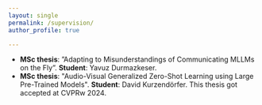 ```yaml
---
layout: single
permalink: /supervision/
author_profile: true

---
```

- **MSc thesis**: ”Adapting to Misunderstandings of Communicating MLLMs on the Fly”. **Student**: Yavuz Durmazkeser.
- **MSc thesis**: "Audio-Visual Generalized Zero-Shot Learning using Large Pre-Trained Models". **Student**: David Kurzendörfer. This thesis got accepted at CVPRw 2024.
